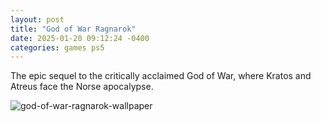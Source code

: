 ```yaml
---
layout: post
title: "God of War Ragnarok"
date: 2025-01-20 09:12:24 -0400
categories: games ps5
---
```


The epic sequel to the critically acclaimed God of War, where Kratos and Atreus face the Norse apocalypse.

![god-of-war-ragnarok-wallpaper](https://images2.alphacoders.com/137/1370582.jpeg)
